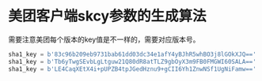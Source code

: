 # 美团客户端skcy参数的生成算法

需要注意美团每个版本的key值是不一样的，需要对应版本号。
```python
sha1_key = b'83c96b209eb9731bab61dd03dc34e1afY4yBJhR5whBO3j8lGOkXJQ=='  # 9.4.2
sha1_key = b'Tb6yTwgSEvbLgLtguw21Q80dR8atTLZ9gbOyX3m9FB0FMGWI60SALA=='  # 10.0.202
sha1_key = b'LE4CaqXEtX4i+pUPZB4tpJGedHznu9+gCII6Yh1ZnwNSf1UgNiFamw=='  # 11.0.201
```
